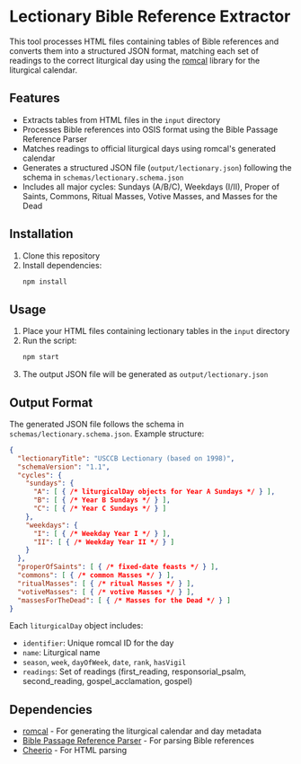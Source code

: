 # Lectionary Bible Reference Extractor

This tool processes HTML files containing tables of Bible references and converts them into a structured JSON format, matching each set of readings to the correct liturgical day using the [romcal](https://github.com/romcal/romcal) library for the liturgical calendar.

## Features

- Extracts tables from HTML files in the `input` directory
- Processes Bible references into OSIS format using the Bible Passage Reference Parser
- Matches readings to official liturgical days using romcal's generated calendar
- Generates a structured JSON file (`output/lectionary.json`) following the schema in `schemas/lectionary.schema.json`
- Includes all major cycles: Sundays (A/B/C), Weekdays (I/II), Proper of Saints, Commons, Ritual Masses, Votive Masses, and Masses for the Dead

## Installation

1. Clone this repository
2. Install dependencies:
   ```bash
   npm install
   ```

## Usage

1. Place your HTML files containing lectionary tables in the `input` directory
2. Run the script:
   ```bash
   npm start
   ```
3. The output JSON file will be generated as `output/lectionary.json`

## Output Format

The generated JSON file follows the schema in `schemas/lectionary.schema.json`. Example structure:

```json
{
  "lectionaryTitle": "USCCB Lectionary (based on 1998)",
  "schemaVersion": "1.1",
  "cycles": {
    "sundays": {
      "A": [ { /* liturgicalDay objects for Year A Sundays */ } ],
      "B": [ { /* Year B Sundays */ } ],
      "C": [ { /* Year C Sundays */ } ]
    },
    "weekdays": {
      "I": [ { /* Weekday Year I */ } ],
      "II": [ { /* Weekday Year II */ } ]
    }
  },
  "properOfSaints": [ { /* fixed-date feasts */ } ],
  "commons": [ { /* common Masses */ } ],
  "ritualMasses": [ { /* ritual Masses */ } ],
  "votiveMasses": [ { /* votive Masses */ } ],
  "massesForTheDead": [ { /* Masses for the Dead */ } ]
}
```

Each `liturgicalDay` object includes:
- `identifier`: Unique romcal ID for the day
- `name`: Liturgical name
- `season`, `week`, `dayOfWeek`, `date`, `rank`, `hasVigil`
- `readings`: Set of readings (first_reading, responsorial_psalm, second_reading, gospel_acclamation, gospel)

## Dependencies

- [romcal](https://github.com/romcal/romcal) - For generating the liturgical calendar and day metadata
- [Bible Passage Reference Parser](https://github.com/openbibleinfo/Bible-Passage-Reference-Parser) - For parsing Bible references
- [Cheerio](https://cheerio.js.org/) - For HTML parsing
